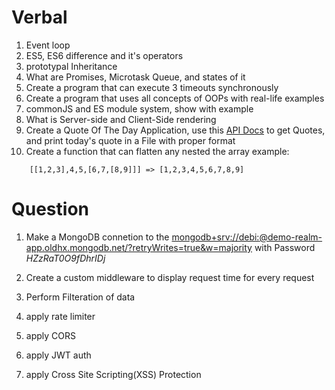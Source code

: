 # Verbal

1. Event loop
2. ES5, ES6 difference and it's operators
3. prototypal Inheritance
4. What are Promises, Microtask Queue, and states of it
5. Create a program that can execute 3 timeouts synchronously
6. Create a program that uses all concepts of OOPs with real-life examples
7. commonJS and ES module system, show with example
8. What is Server-side and Client-Side rendering
9. Create a Quote Of The Day Application, use this [API Docs](https://quotes.rest) to get Quotes, and print today's quote in a File with proper format
10. Create a function that can flatten any nested the array
    example:

```
    [[1,2,3],4,5,[6,7,[8,9]]] => [1,2,3,4,5,6,7,8,9]
```

# Question

1. Make a MongoDB connetion to the [mongodb+srv://debi:<password>@demo-realm-app.oldhx.mongodb.net/?retryWrites=true&w=majority](mongodb+srv://debi:<password>@demo-realm-app.oldhx.mongodb.net/?retryWrites=true&w=majority) with Password _HZzRaT0O9fDhrIDj_

2. Create a custom middleware to display request time for every request
3. Perform Filteration of data
4. apply rate limiter
5. apply CORS
6. apply JWT auth
7. apply Cross Site Scripting(XSS) Protection
